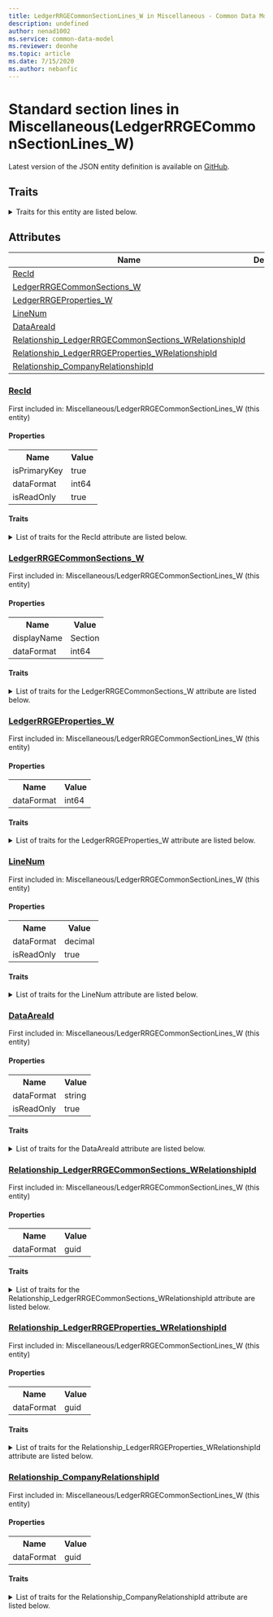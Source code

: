 ```yaml
---
title: LedgerRRGECommonSectionLines_W in Miscellaneous - Common Data Model | Microsoft Docs
description: undefined
author: nenad1002
ms.service: common-data-model
ms.reviewer: deonhe
ms.topic: article
ms.date: 7/15/2020
ms.author: nebanfic
---
```


# Standard section lines in Miscellaneous(LedgerRRGECommonSectionLines_W)

  
 Latest version of the JSON entity definition is available on <a href="https://github.com/Microsoft/CDM/tree/master/schemaDocuments/core/operationsCommon/Tables/Finance/Ledger/Miscellaneous/LedgerRRGECommonSectionLines_W.cdm.json" target="_blank">GitHub</a>.  

## Traits

<details>
<summary>Traits for this entity are listed below.  
</summary>

**is.identifiedBy**  
  names a specifc identity attribute to use with an entity  <table><tr><th>Parameter</th><th>Value</th><th>Data type</th><th>Explanation</th></tr><tr><td>attribute</td><td>[LedgerRRGECommonSectionLines_W/(resolvedAttributes)/RecId](#RecId)</td><td>attribute</td><td></td></tr></table>

**is.CDM.entityVersion**  
  <table><tr><th>Parameter</th><th>Value</th><th>Data type</th><th>Explanation</th></tr><tr><td>versionNumber</td><td>"1.0"</td><td>string</td><td>semantic version number of the entity</td></tr></table>

**is.application.releaseVersion**  
  <table><tr><th>Parameter</th><th>Value</th><th>Data type</th><th>Explanation</th></tr><tr><td>releaseVersion</td><td>"10.0.13.0"</td><td>string</td><td>semantic version number of the application introducing this entity</td></tr></table>

**is.localized.displayedAs**  
  Holds the list of language specific display text for an object.  <table><tr><th>Parameter</th><th>Value</th><th>Data type</th><th>Explanation</th></tr><tr><td>localizedDisplayText</td><td><table><tr><th>languageTag</th><th>displayText</th></tr><tr><td>en</td><td>Standard section lines</td></tr></table></td><td>entity</td><td>a reference to the constant entity holding the list of localized text</td></tr></table>

</details>

## Attributes

|Name|Description|First Included in Instance|
|---|---|---|
|[RecId](#RecId)||<a href="LedgerRRGECommonSectionLines_W.md" target="_blank">Miscellaneous/LedgerRRGECommonSectionLines_W</a>|
|[LedgerRRGECommonSections_W](#LedgerRRGECommonSections_W)||<a href="LedgerRRGECommonSectionLines_W.md" target="_blank">Miscellaneous/LedgerRRGECommonSectionLines_W</a>|
|[LedgerRRGEProperties_W](#LedgerRRGEProperties_W)||<a href="LedgerRRGECommonSectionLines_W.md" target="_blank">Miscellaneous/LedgerRRGECommonSectionLines_W</a>|
|[LineNum](#LineNum)||<a href="LedgerRRGECommonSectionLines_W.md" target="_blank">Miscellaneous/LedgerRRGECommonSectionLines_W</a>|
|[DataAreaId](#DataAreaId)||<a href="LedgerRRGECommonSectionLines_W.md" target="_blank">Miscellaneous/LedgerRRGECommonSectionLines_W</a>|
|[Relationship_LedgerRRGECommonSections_WRelationshipId](#Relationship_LedgerRRGECommonSections_WRelationshipId)||<a href="LedgerRRGECommonSectionLines_W.md" target="_blank">Miscellaneous/LedgerRRGECommonSectionLines_W</a>|
|[Relationship_LedgerRRGEProperties_WRelationshipId](#Relationship_LedgerRRGEProperties_WRelationshipId)||<a href="LedgerRRGECommonSectionLines_W.md" target="_blank">Miscellaneous/LedgerRRGECommonSectionLines_W</a>|
|[Relationship_CompanyRelationshipId](#Relationship_CompanyRelationshipId)||<a href="LedgerRRGECommonSectionLines_W.md" target="_blank">Miscellaneous/LedgerRRGECommonSectionLines_W</a>|

### <a href=#RecId name="RecId">RecId</a>

First included in: Miscellaneous/LedgerRRGECommonSectionLines_W (this entity)  

#### Properties

<table><tr><th>Name</th><th>Value</th></tr><tr><td>isPrimaryKey</td><td>true</td></tr><tr><td>dataFormat</td><td>int64</td></tr><tr><td>isReadOnly</td><td>true</td></tr></table>

#### Traits

<details>
<summary>List of traits for the RecId attribute are listed below.</summary>

**is.dataFormat.integer**  
**is.dataFormat.big**  
**is.identifiedBy**  
names a specifc identity attribute to use with an entity  <table><tr><th>Parameter</th><th>Value</th><th>Data type</th><th>Explanation</th></tr><tr><td>attribute</td><td>[LedgerRRGECommonSectionLines_W/(resolvedAttributes)/RecId](#RecId)</td><td>attribute</td><td></td></tr></table>

**is.readOnly**  
**is.dataFormat.integer**  
**is.dataFormat.big**  
</details>

### <a href=#LedgerRRGECommonSections_W name="LedgerRRGECommonSections_W">LedgerRRGECommonSections_W</a>

First included in: Miscellaneous/LedgerRRGECommonSectionLines_W (this entity)  

#### Properties

<table><tr><th>Name</th><th>Value</th></tr><tr><td>displayName</td><td>Section</td></tr><tr><td>dataFormat</td><td>int64</td></tr></table>

#### Traits

<details>
<summary>List of traits for the LedgerRRGECommonSections_W attribute are listed below.</summary>

**is.dataFormat.integer**  
**is.dataFormat.big**  
**is.localized.displayedAs**  
Holds the list of language specific display text for an object.  <table><tr><th>Parameter</th><th>Value</th><th>Data type</th><th>Explanation</th></tr><tr><td>localizedDisplayText</td><td><table><tr><th>languageTag</th><th>displayText</th></tr><tr><td>en</td><td>Section</td></tr></table></td><td>entity</td><td>a reference to the constant entity holding the list of localized text</td></tr></table>

**is.dataFormat.integer**  
**is.dataFormat.big**  
</details>

### <a href=#LedgerRRGEProperties_W name="LedgerRRGEProperties_W">LedgerRRGEProperties_W</a>

First included in: Miscellaneous/LedgerRRGECommonSectionLines_W (this entity)  

#### Properties

<table><tr><th>Name</th><th>Value</th></tr><tr><td>dataFormat</td><td>int64</td></tr></table>

#### Traits

<details>
<summary>List of traits for the LedgerRRGEProperties_W attribute are listed below.</summary>

**is.dataFormat.integer**  
**is.dataFormat.big**  
**is.dataFormat.integer**  
**is.dataFormat.big**  
</details>

### <a href=#LineNum name="LineNum">LineNum</a>

First included in: Miscellaneous/LedgerRRGECommonSectionLines_W (this entity)  

#### Properties

<table><tr><th>Name</th><th>Value</th></tr><tr><td>dataFormat</td><td>decimal</td></tr><tr><td>isReadOnly</td><td>true</td></tr></table>

#### Traits

<details>
<summary>List of traits for the LineNum attribute are listed below.</summary>

**is.dataFormat.numeric.shaped**  
for setting the exact precision and scale of numeric values  

**is.readOnly**  
**is.dataFormat.numeric.shaped**  
for setting the exact precision and scale of numeric values  

</details>

### <a href=#DataAreaId name="DataAreaId">DataAreaId</a>

First included in: Miscellaneous/LedgerRRGECommonSectionLines_W (this entity)  

#### Properties

<table><tr><th>Name</th><th>Value</th></tr><tr><td>dataFormat</td><td>string</td></tr><tr><td>isReadOnly</td><td>true</td></tr></table>

#### Traits

<details>
<summary>List of traits for the DataAreaId attribute are listed below.</summary>

**is.dataFormat.character**  
**is.dataFormat.big**  
**is.dataFormat.array**  
**is.readOnly**  
**is.dataFormat.character**  
**is.dataFormat.array**  
</details>

### <a href=#Relationship_LedgerRRGECommonSections_WRelationshipId name="Relationship_LedgerRRGECommonSections_WRelationshipId">Relationship_LedgerRRGECommonSections_WRelationshipId</a>

First included in: Miscellaneous/LedgerRRGECommonSectionLines_W (this entity)  

#### Properties

<table><tr><th>Name</th><th>Value</th></tr><tr><td>dataFormat</td><td>guid</td></tr></table>

#### Traits

<details>
<summary>List of traits for the Relationship_LedgerRRGECommonSections_WRelationshipId attribute are listed below.</summary>

**is.dataFormat.character**  
**is.dataFormat.big**  
**is.dataFormat.array**  
**is.dataFormat.guid**  
**means.identity.entityId**  
**is.linkedEntity.identifier**  
Marks the attribute(s) that hold foreign key references to a linked (used as an attribute) entity. This attribute is added to the resolved entity to enumerate the referenced entities.  <table><tr><th>Parameter</th><th>Value</th><th>Data type</th><th>Explanation</th></tr><tr><td>entityReferences</td><td><table><tr><th>entityReference</th><th>attributeReference</th></tr><tr><td><a href="../Group/LedgerRRGECommonSections_W.md" target="_blank">/core/operationsCommon/Tables/Finance/Ledger/Group/LedgerRRGECommonSections_W.cdm.json/LedgerRRGECommonSections_W</a></td><td><a href="../Group/LedgerRRGECommonSections_W.md#RecId" target="_blank">RecId</a></td></tr></table></td><td>entity</td><td>a reference to the constant entity holding the list of entity references</td></tr></table>

**is.dataFormat.guid**  
**is.dataFormat.character**  
**is.dataFormat.array**  
</details>

### <a href=#Relationship_LedgerRRGEProperties_WRelationshipId name="Relationship_LedgerRRGEProperties_WRelationshipId">Relationship_LedgerRRGEProperties_WRelationshipId</a>

First included in: Miscellaneous/LedgerRRGECommonSectionLines_W (this entity)  

#### Properties

<table><tr><th>Name</th><th>Value</th></tr><tr><td>dataFormat</td><td>guid</td></tr></table>

#### Traits

<details>
<summary>List of traits for the Relationship_LedgerRRGEProperties_WRelationshipId attribute are listed below.</summary>

**is.dataFormat.character**  
**is.dataFormat.big**  
**is.dataFormat.array**  
**is.dataFormat.guid**  
**means.identity.entityId**  
**is.linkedEntity.identifier**  
Marks the attribute(s) that hold foreign key references to a linked (used as an attribute) entity. This attribute is added to the resolved entity to enumerate the referenced entities.  <table><tr><th>Parameter</th><th>Value</th><th>Data type</th><th>Explanation</th></tr><tr><td>entityReferences</td><td><table><tr><th>entityReference</th><th>attributeReference</th></tr><tr><td><a href="../Group/LedgerRRGEProperties_W.md" target="_blank">/core/operationsCommon/Tables/Finance/Ledger/Group/LedgerRRGEProperties_W.cdm.json/LedgerRRGEProperties_W</a></td><td><a href="../Group/LedgerRRGEProperties_W.md#RecId" target="_blank">RecId</a></td></tr></table></td><td>entity</td><td>a reference to the constant entity holding the list of entity references</td></tr></table>

**is.dataFormat.guid**  
**is.dataFormat.character**  
**is.dataFormat.array**  
</details>

### <a href=#Relationship_CompanyRelationshipId name="Relationship_CompanyRelationshipId">Relationship_CompanyRelationshipId</a>

First included in: Miscellaneous/LedgerRRGECommonSectionLines_W (this entity)  

#### Properties

<table><tr><th>Name</th><th>Value</th></tr><tr><td>dataFormat</td><td>guid</td></tr></table>

#### Traits

<details>
<summary>List of traits for the Relationship_CompanyRelationshipId attribute are listed below.</summary>

**is.dataFormat.character**  
**is.dataFormat.big**  
**is.dataFormat.array**  
**is.dataFormat.guid**  
**means.identity.entityId**  
**is.linkedEntity.identifier**  
Marks the attribute(s) that hold foreign key references to a linked (used as an attribute) entity. This attribute is added to the resolved entity to enumerate the referenced entities.  <table><tr><th>Parameter</th><th>Value</th><th>Data type</th><th>Explanation</th></tr><tr><td>entityReferences</td><td><table><tr><th>entityReference</th><th>attributeReference</th></tr><tr><td><a href="../Main/CompanyInfo.md" target="_blank">/core/operationsCommon/Tables/Finance/Ledger/Main/CompanyInfo.cdm.json/CompanyInfo</a></td><td><a href="../Main/CompanyInfo.md#RecId" target="_blank">RecId</a></td></tr></table></td><td>entity</td><td>a reference to the constant entity holding the list of entity references</td></tr></table>

**is.dataFormat.guid**  
**is.dataFormat.character**  
**is.dataFormat.array**  
</details>
